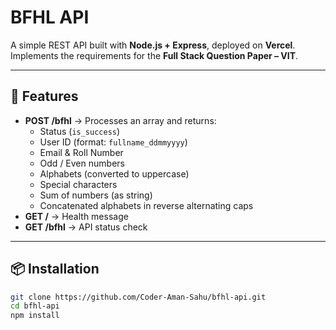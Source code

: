 # BFHL API

A simple REST API built with **Node.js + Express**, deployed on **Vercel**.  
Implements the requirements for the **Full Stack Question Paper – VIT**.

---

## 🚀 Features
- **POST /bfhl** → Processes an array and returns:
  - Status (`is_success`)
  - User ID (format: `fullname_ddmmyyyy`)
  - Email & Roll Number
  - Odd / Even numbers
  - Alphabets (converted to uppercase)
  - Special characters
  - Sum of numbers (as string)
  - Concatenated alphabets in reverse alternating caps
- **GET /** → Health message
- **GET /bfhl** → API status check

---

## 📦 Installation
```bash
git clone https://github.com/Coder-Aman-Sahu/bfhl-api.git
cd bfhl-api
npm install
